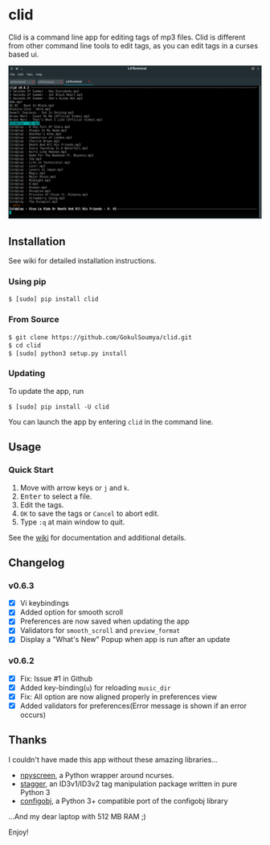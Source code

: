# clid

Clid is a command line app for editing tags of mp3 files. Clid is different from other
command line tools to edit tags, as you can edit tags in a curses based ui.

![clid main window](docs/docs/main.png "Main Window")

## Installation

See wiki for detailed installation instructions.<!--link-->

### Using pip

```shell
$ [sudo] pip install clid
```

### From Source

```shell
$ git clone https://github.com/GokulSoumya/clid.git
$ cd clid
$ [sudo] python3 setup.py install
```

### Updating

To update the app, run

```shell
$ [sudo] pip install -U clid
```

You can launch the app by entering `clid` in the command line.

## Usage

### Quick Start

1. Move with arrow keys or `j` and `k`.
2. <kbd>Enter</kbd> to select a file.
3. Edit the tags.
4. `OK` to save the tags or `Cancel` to abort edit.
5. Type `:q` at main window to quit.

See the [wiki](#docs/docs/index.md) for documentation and additional details.
<!--Real link-->

## Changelog

### v0.6.3

- [x] Vi keybindings
- [x] Added option for smooth scroll
- [x] Preferences are now saved when updating the app
- [x] Validators for `smooth_scroll` and `preview_format`
- [x] Display a "What's New" Popup when app is run after an update

### v0.6.2

- [x] Fix: Issue #1 in Github
- [x] Added key-binding(`u`) for reloading `music_dir`
- [x] Fix: All option are now aligned properly in preferences view
- [x] Added validators for preferences(Error message is shown if an error occurs)

## Thanks

I couldn't have made this app without these amazing libraries...

- [npyscreen](https://bitbucket.org/npcole/npyscreen), a Python wrapper around ncurses.
- [stagger](https://github.com/lorentey/stagger), an ID3v1/ID3v2 tag manipulation package written in pure Python 3
- [configobj](https://github.com/DiffSK/configobj), a Python 3+ compatible port of the configobj library

...And my dear laptop with 512 MB RAM ;)

Enjoy!
